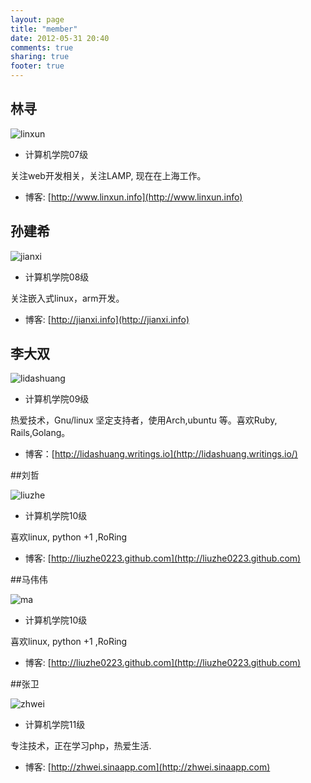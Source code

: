 ```yaml
---
layout: page
title: "member"
date: 2012-05-31 20:40
comments: true
sharing: true
footer: true
---
```


## 林寻

![linxun](http://pic.yupoo.com/lidashuang/C0rN1fbE/ySXk3.jpg)

* 计算机学院07级

 关注web开发相关，关注LAMP, 现在在上海工作。

* 博客: [http://www.linxun.info](http://www.linxun.info)

## 孙建希

![jianxi](http://pic.yupoo.com/ycsunjane/BUEXkBsM/medium.jpg)

* 计算机学院08级

关注嵌入式linux，arm开发。

* 博客: [http://jianxi.info](http://jianxi.info)


## 李大双

![lidashuang](http://ww1.sinaimg.cn/bmiddle/7121be43jw1e57sp0c2w9j21kw0w0qa9.jpg)

* 计算机学院09级

热爱技术，Gnu/linux 坚定支持者，使用Arch,ubuntu 等。喜欢Ruby, Rails,Golang。

* 博客：[http://lidashuang.writings.io](http://lidashuang.writings.io/)


##刘哲

![liuzhe](http://ww3.sinaimg.cn/bmiddle/7121be43jw1e57soe2ztvj21kw0w044p.jpg)

* 计算机学院10级

喜欢linux, python +1 ,RoRing

* 博客: [http://liuzhe0223.github.com](http://liuzhe0223.github.com)

##马伟伟

![ma](http://ww3.sinaimg.cn/bmiddle/7121be43jw1e57si85200j21kw0w0ahc.jpg)

* 计算机学院10级

喜欢linux, python +1 ,RoRing

* 博客: [http://liuzhe0223.github.com](http://liuzhe0223.github.com)


##张卫

![zhwei](http://ww3.sinaimg.cn/bmiddle/7121be43jw1e57sorc06wj21kw0w0n43.jpg)

* 计算机学院11级

专注技术，正在学习php，热爱生活.

* 博客: [http://zhwei.sinaapp.com](http://zhwei.sinaapp.com)
